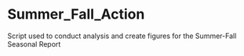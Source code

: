 # Summer_Fall_Action
Script used to conduct analysis and create figures for the Summer-Fall Seasonal Report
